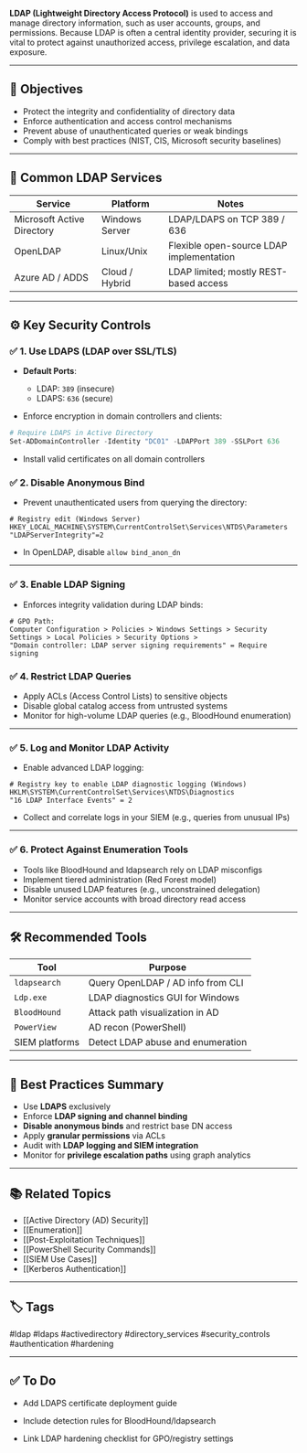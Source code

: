 **LDAP (Lightweight Directory Access Protocol)** is used to access and manage directory information, such as user accounts, groups, and permissions. Because LDAP is often a central identity provider, securing it is vital to protect against unauthorized access, privilege escalation, and data exposure.

---

## 🎯 Objectives

- Protect the integrity and confidentiality of directory data  
- Enforce authentication and access control mechanisms  
- Prevent abuse of unauthenticated queries or weak bindings  
- Comply with best practices (NIST, CIS, Microsoft security baselines)

---

## 🔐 Common LDAP Services

| Service                    | Platform          | Notes                                    |
|----------------------------|-------------------|------------------------------------------|
| Microsoft Active Directory | Windows Server    | LDAP/LDAPS on TCP 389 / 636               |
| OpenLDAP                   | Linux/Unix        | Flexible open-source LDAP implementation  |
| Azure AD / ADDS            | Cloud / Hybrid    | LDAP limited; mostly REST-based access    |

---

## ⚙️ Key Security Controls

### ✅ 1. **Use LDAPS (LDAP over SSL/TLS)**

- **Default Ports**:  
  - LDAP: `389` (insecure)  
  - LDAPS: `636` (secure)
  
- Enforce encryption in domain controllers and clients:

```powershell
# Require LDAPS in Active Directory
Set-ADDomainController -Identity "DC01" -LDAPPort 389 -SSLPort 636
```

- Install valid certificates on all domain controllers

### ✅ 2. **Disable Anonymous Bind**

- Prevent unauthenticated users from querying the directory:

```
# Registry edit (Windows Server)
HKEY_LOCAL_MACHINE\SYSTEM\CurrentControlSet\Services\NTDS\Parameters
"LDAPServerIntegrity"=2
```

- In OpenLDAP, disable `allow bind_anon_dn`

---

### ✅ 3. **Enable LDAP Signing**

- Enforces integrity validation during LDAP binds:

```
# GPO Path:
Computer Configuration > Policies > Windows Settings > Security Settings > Local Policies > Security Options >
"Domain controller: LDAP server signing requirements" = Require signing
```

### ✅ 4. **Restrict LDAP Queries**

- Apply ACLs (Access Control Lists) to sensitive objects
- Disable global catalog access from untrusted systems
- Monitor for high-volume LDAP queries (e.g., BloodHound enumeration)

---

### ✅ 5. **Log and Monitor LDAP Activity**

- Enable advanced LDAP logging:

```
# Registry key to enable LDAP diagnostic logging (Windows)
HKLM\SYSTEM\CurrentControlSet\Services\NTDS\Diagnostics
"16 LDAP Interface Events" = 2
```

- Collect and correlate logs in your SIEM (e.g., queries from unusual IPs)

---

### ✅ 6. **Protect Against Enumeration Tools**

- Tools like BloodHound and ldapsearch rely on LDAP misconfigs
- Implement tiered administration (Red Forest model)
- Disable unused LDAP features (e.g., unconstrained delegation)
- Monitor service accounts with broad directory read access

---

## 🛠 Recommended Tools

|Tool|Purpose|
|---|---|
|`ldapsearch`|Query OpenLDAP / AD info from CLI|
|`Ldp.exe`|LDAP diagnostics GUI for Windows|
|`BloodHound`|Attack path visualization in AD|
|`PowerView`|AD recon (PowerShell)|
|SIEM platforms|Detect LDAP abuse and enumeration|

---

## 🧠 Best Practices Summary

- Use **LDAPS** exclusively
- Enforce **LDAP signing and channel binding**
- **Disable anonymous binds** and restrict base DN access
- Apply **granular permissions** via ACLs
- Audit with **LDAP logging and SIEM integration**
- Monitor for **privilege escalation paths** using graph analytics

---

## 📚 Related Topics

- [[Active Directory (AD) Security]]
- [[Enumeration]]
- [[Post-Exploitation Techniques]]
- [[PowerShell Security Commands]]
- [[SIEM Use Cases]]
- [[Kerberos Authentication]]

---

## 🏷 Tags

#ldap #ldaps #activedirectory #directory_services #security_controls #authentication #hardening

---

## ✅ To Do

-  Add LDAPS certificate deployment guide
    
-  Include detection rules for BloodHound/ldapsearch
    
-  Link LDAP hardening checklist for GPO/registry settings

